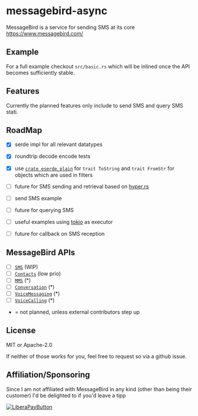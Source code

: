 # messagebird-async

MessageBird is a service for sending SMS at its core https://www.messagebird.com/

## Example

For a full example checkout `src/basic.rs` which will be inlined once the API becomes sufficiently stable.

## Features

Currently the planned features only include to send SMS and query SMS stati.


## RoadMap

 - [x] serde impl for all relevant datatypes
 - [x] roundtrip decode encode tests
 - [x] use [`crate eserde_plain`](https://docs.rs/serde_plain/0.3.0/serde_plain/) for `trait ToString` and `trait FromStr` for objects which are used in filters
 - [ ] future for SMS sending and retrieval based on [hyper.rs](https://hyper.rs)
 - [ ] send SMS example
 - [ ] future for querying SMS
 - [ ] useful examples using [tokio](https://tokio.rs) as executor
 - [ ] future for callback on SMS reception


## MessageBird APIs

 - [ ] [`SMS`](https://rest.messagebird.com/messages) (WIP)
 - [ ] [`Contacts`](https://rest.messagebird.com/contacts) (low prio)
 - [ ] [`MMS`](https://rest.messagebird.com/mms) (*)
 - [ ] [`Conversation`](https://developers.messagebird.com/docs/conversations) (*)
 - [ ] [`VoiceMessaging`](https://developers.messagebird.com/docs/voice-messaging) (*)
 - [ ] [`VoiceCalling`](https://developers.messagebird.com/docs/voice) (*)

* = not planned, unless external contributors step up

## License

MIT or Apache-2.0

If neither of those works for you, feel free to request so via a github issue.

## Affiliation/Sponsoring

Since I am not affiliated with MessageBird in any kind (other than being their customer)
I'd be delighted to if you'd leave a tipp

[![LiberaPayButton](https://liberapay.com/assets/widgets/donate.svg)](https://liberapay.com/drahnr/donate)
